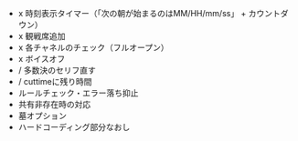 - x 時刻表示タイマー（「次の朝が始まるのはMM/HH/mm/ss」 + カウントダウン）
- x 観戦席追加
- x 各チャネルのチェック（フルオープン）
- x ボイスオフ
- / 多数決のセリフ直す
- / cuttimeに残り時間
- ルールチェック・エラー落ち抑止
- 共有非存在時の対応
- 墓オプション
- ハードコーディング部分なおし
